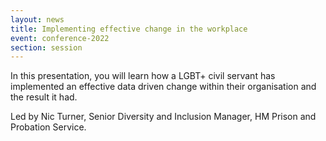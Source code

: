 ```yaml
---
layout: news
title: Implementing effective change in the workplace
event: conference-2022
section: session
---
```

In this presentation, you will learn how a LGBT+ civil servant has implemented an effective data driven change within their organisation and the result it had.

L﻿ed by Nic Turner, Senior Diversity and Inclusion Manager, HM Prison and Probation Service. 